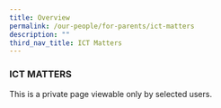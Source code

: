 ```yaml
---
title: Overview
permalink: /our-people/for-parents/ict-matters
description: ""
third_nav_title: ICT Matters
---
```

### ICT MATTERS

This is a private page viewable only by selected users.